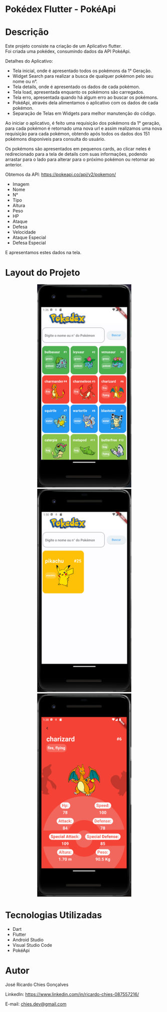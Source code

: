 # Pokédex Flutter - PokéApi

# Descrição
Este projeto consiste na criação de um Aplicativo flutter.<br>
Foi criada uma pokédex, consumindo dados da API PokéApi.

Detalhes do Aplicativo:
<ul>
  <li>Tela inicial, onde é apresentado todos os pokémons da 1° Geração.</li>
  <li>Widget Search para realizar a busca de qualquer pokémon pelo seu nome ou n°.</li>
  <li>Tela details, onde é apresentado os dados de cada pokémon.</li>
  <li>Tela load, apresentada enquanto os pokémons são carregados.</li>
  <li>Tela erro, apresentada quando há algum erro ao buscar os pokémons.</li>
  <li>PokéApi, através dela alimentamos o aplicativo com os dados de cada pokémon.</li>
  <li>Separação de Telas em Widgets para melhor manutenção do código.</li>
</ul>

Ao iniciar o aplicativo, é feito uma requisição dos pokémons da 1° geração,
para cada pokémon é retornado uma nova url e assim realizamos uma nova requisição
para cada pokémon, obtendo após todos os dados dos 151 pokémons disponíveis para 
consulta do usuário.

Os pokémons são apresentados em pequenos cards, ao clicar neles é redirecionado
para a tela de details com suas informações, podendo arrastar para o lado para alterar
para o próximo pokémon ou retornar ao anterior.

Obtemos da API:
https://pokeapi.co/api/v2/pokemon/

<ul>
  <li>Imagem</li>
  <li>Nome</li>
  <li>N°</li>
  <li>Tipo</li>
  <li>Altura</li>
  <li>Peso</li>
  <li>HP</li>
  <li>Ataque</li>
  <li>Defesa</li>
  <li>Velocidade</li>
  <li>Ataque Especial</li>
  <li>Defesa Especial</li>
</ul>

E apresentamos estes dados na tela.

# Layout do Projeto

<p align="center">
  <img width="300" height="650" src="images/to_readme/home.png">
  <img width="300" height="650" src="images/to_readme/search.png">
  <img width="300" height="650" src="images/to_readme/details.png">
</p>

# Tecnologias Utilizadas

<ul>
  <li>Dart</li>
  <li>Flutter</li>
  <li>Android Studio</li>
  <li>Visual Studio Code</li>
  <li>PokéApi</li>
</ul>

# Autor
José Ricardo Chies Gonçalves

LinkedIn:
https://www.linkedin.com/in/ricardo-chies-087557216/

E-mail:
chies.dev@gmail.com
